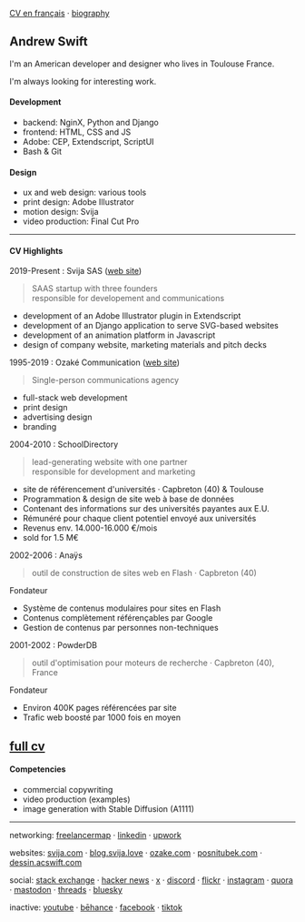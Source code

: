 [CV en français](CV%C2%A0(fran%C3%A7ais).md) · [biography](bio.md)

## Andrew Swift

I'm an American developer and designer who lives in Toulouse France.

I'm always looking for interesting work.

#### Development
- backend: NginX, Python and Django
- frontend: HTML, CSS and JS
- Adobe: CEP, Extendscript, ScriptUI
- Bash & Git

#### Design
- ux and web design: various tools
- print design: Adobe Illustrator
- motion design: Svija
- video production: Final Cut Pro

---
#### CV Highlights

2019-Present : Svija SAS ([web site](https://svija.com))
> SAAS startup with three founders  
> responsible for developement and communications
- development of an Adobe Illustrator plugin in Extendscript
- development of an Django application to serve SVG-based websites
- development of an animation platform in Javascript
- design of company website, marketing materials and pitch decks

1995-2019 : Ozaké Communication ([web site](https://ozake.com))
> Single-person communications agency
- full-stack web development
- print design
- advertising design
- branding

2004-2010 : SchoolDirectory
> lead-generating website with one partner  
> responsible for development and marketing  
- site de référencement d'universités · Capbreton (40) & Toulouse
- Programmation & design de site web à base de données
- Contenant des informations sur des universités payantes aux E.U.
- Rémunéré pour chaque client potentiel envoyé aux universités
- Revenus env. 14.000-16.000 €/mois
- sold for 1.5 M€

2002-2006 : Anaÿs
> outil de construction de sites web en Flash · Capbreton (40)

Fondateur

- Système de contenus modulaires pour sites en Flash
- Contenus complètement référençables par Google
- Gestion de contenus par personnes non-techniques

2001-2002 : PowderDB
> outil d'optimisation pour moteurs de recherche · Capbreton (40), France

Fondateur

- Environ 400K pages référencées par site
- Trafic web boosté par 1000 fois en moyen

[full cv](CV.md)
---
#### Competencies

- commercial copywriting
- video production (examples)
- image generation with Stable Diffusion (A1111)

---
networking:
[freelancermap](https://www.freelancermap.com/profile/andrew-swift) ·
[linkedin](https://www.linkedin.com/in/andrew-swift-89415014b/) ·
[upwork](https://www.upwork.com/freelancers/~01be05117193e5a372)

websites:
[svija.com](https://svija.com "building websites with Adobe Illustrator") ·
[blog.svija.love](https://blog.svija.love "company blog") ·
[ozake.com](https://ozake.com "design & web development") ·
[posnitubek.com](http://posnitubek.com "personal blog") ·
[dessin.acswift.com](http://dessin.acswift.com/ "drawing classes (in French)")

social:
[stack exchange](https://stackexchange.com/users/27587/andrew-swift "Stack Exchange profile page") ·
[hacker news](https://news.ycombinator.com/user?id=AndrewSwift "Hacker News profile page") ·
[x](https://x.com/andysvija "X feed") ·
[discord](https://discord.com/users/798242260365738064 "Discord profile") · 
[flickr](https://www.flickr.com/people/andrewcarrollswift/ "classical drawings") ·
[instagram](https://instagram.com/acswift "photography") ·
[quora](https://www.quora.com/profile/Andrew-Swift-35 "questions and answers") ·
[mastodon](https://mastodon.social/@acswift "networking") ·
[threads](https://www.threads.net/@acswift "networking") ·
[bluesky](https://bsky.app/profile/acswift.bsky.social "networking")

inactive:
[youtube](https://www.youtube.com/@andysvija "unused") ·
[bēhance](https://www.behance.net/andrewswift "unused") ·
[facebook](https://www.facebook.com/andrewcswift "unused") ·
[tiktok](https://www.tiktok.com/@andysvija "unused")

